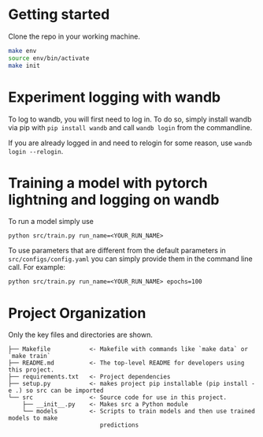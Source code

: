 # Getting started

Clone the repo in your working machine.

```bash
make env
source env/bin/activate
make init
```

# Experiment logging with wandb

To log to wandb, you will first need to log in. To do so, simply install wandb via pip
with `pip install wandb` and call `wandb login` from the commandline.

If you are already logged in and need to relogin for some reason, use `wandb login --relogin`.

# Training a model with pytorch lightning and logging on wandb

To run a model simply use

```
python src/train.py run_name=<YOUR_RUN_NAME>
```

To use parameters that are different from the default parameters in `src/configs/config.yaml`
you can simply provide them in the command line call. For example:

```
python src/train.py run_name=<YOUR_RUN_NAME> epochs=100
```

# Project Organization

Only the key files and directories are shown.

    ├── Makefile           <- Makefile with commands like `make data` or `make train`
    ├── README.md          <- The top-level README for developers using this project.
    ├── requirements.txt   <- Project dependencies
    ├── setup.py           <- makes project pip installable (pip install -e .) so src can be imported
    └── src                <- Source code for use in this project.
        ├── __init__.py    <- Makes src a Python module
        └── models         <- Scripts to train models and then use trained models to make
                              predictions
